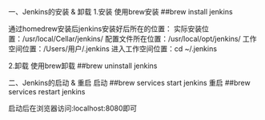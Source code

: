 一、Jenkins的安装 & 卸载
1.安装
使用brew安装
##brew install jenkins

通过homedrew安装后jenkins安装好后所在的位置：
实际安装位置：/usr/local/Cellar/jenkins/
配置文件所在位置：/usr/local/opt/jenkins/
工作空间位置：/Users/用户/.jenkins
进入工作空间位置：cd ~/.jenkins

2.卸载
使用brew卸载
##brew uninstall jenkins

二、Jenkins的启动 & 重启
启动
##brew services start jenkins
重启
##brew services restart jenkins

启动后在浏览器访问:localhost:8080即可
